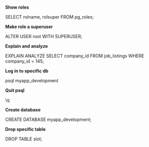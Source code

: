 **Show roles**

SELECT rolname, rolsuper FROM pg_roles;

**Make role a superuser**

ALTER USER root WITH SUPERUSER;

**Explain and analyze**

EXPLAIN ANALYZE SELECT company_id FROM job_listings WHERE company_id = 145;

**Log in to specific db**

psql myapp_development

**Quit psql**

\q

**Create database**

CREATE DATABASE myapp_development;

**Drop specific table**

DROP TABLE slot;
